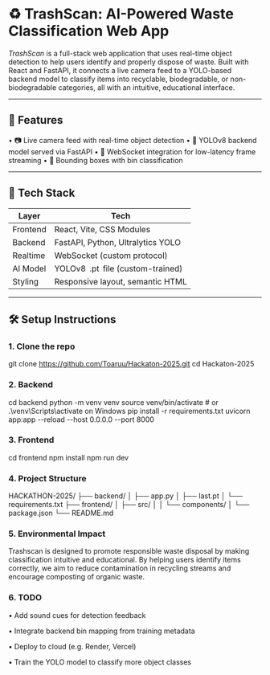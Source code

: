 # ♻️ TrashScan: AI-Powered Waste Classification Web App

*TrashScan* is a full-stack web application that uses real-time object detection to help users identify and properly dispose of waste. Built with React and FastAPI, it connects a live camera feed to a YOLO-based backend model to classify items into recyclable, biodegradable, or non-biodegradable categories, all with an intuitive, educational interface.

---

## 🚀 Features

•⁠  ⁠📷 Live camera feed with real-time object detection
•⁠  ⁠🧠 YOLOv8 backend model served via FastAPI
•⁠  ⁠🔌 WebSocket integration for low-latency frame streaming
•⁠  ⁠🎯 Bounding boxes with bin classification

---

## 🧱 Tech Stack

| Layer      | Tech                     |
|------------|--------------------------|
| Frontend   | React, Vite, CSS Modules |
| Backend    | FastAPI, Python, Ultralytics YOLO |
| Realtime   | WebSocket (custom protocol) |
| AI Model   | YOLOv8 ⁠ .pt ⁠ file (custom-trained) |
| Styling    | Responsive layout, semantic HTML |

---

## 🛠️ Setup Instructions

### 1. Clone the repo

git clone https://github.com/Toaruu/Hackaton-2025.git
cd Hackaton-2025

### 2. Backend
cd backend
python -m venv venv
source venv/bin/activate  # or .\venv\Scripts\activate on Windows
pip install -r requirements.txt
uvicorn app:app --reload --host 0.0.0.0 --port 8000

### 3. Frontend
cd frontend
npm install
npm run dev

### 4. Project Structure
HACKATHON-2025/
├── backend/
│   ├── app.py
│   ├── last.pt
│   └── requirements.txt
├── frontend/
│   ├── src/
│   │   └── components/
│   └── package.json
└── README.md

### 5. Environmental Impact
Trashscan is designed to promote responsible waste disposal by making classification intuitive and educational. By helping users identify items correctly, we aim to reduce contamination in recycling streams and encourage composting of organic waste.

### 6. TODO
•⁠  ⁠Add sound cues for detection feedback

•⁠  ⁠Integrate backend bin mapping from training metadata

•⁠  ⁠Deploy to cloud (e.g. Render, Vercel)

•⁠  ⁠Train the YOLO model to classify more object classes
